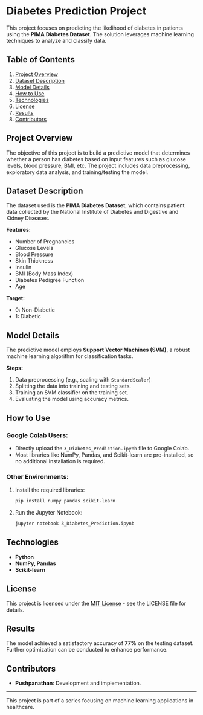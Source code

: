# Diabetes Prediction Project

This project focuses on predicting the likelihood of diabetes in patients using the **PIMA Diabetes Dataset**. The solution leverages machine learning techniques to analyze and classify data.

## Table of Contents
1. [Project Overview](#project-overview)
2. [Dataset Description](#dataset-description)
3. [Model Details](#model-details)
4. [How to Use](#how-to-use)
5. [Technologies](#technologies)
6. [License](#license)
7. [Results](#results)
8. [Contributors](#contributors)

## Project Overview
The objective of this project is to build a predictive model that determines whether a person has diabetes based on input features such as glucose levels, blood pressure, BMI, etc. The project includes data preprocessing, exploratory data analysis, and training/testing the model.

## Dataset Description
The dataset used is the **PIMA Diabetes Dataset**, which contains patient data collected by the National Institute of Diabetes and Digestive and Kidney Diseases.

**Features:**
- Number of Pregnancies
- Glucose Levels
- Blood Pressure
- Skin Thickness
- Insulin
- BMI (Body Mass Index)
- Diabetes Pedigree Function
- Age

**Target:**
- 0: Non-Diabetic
- 1: Diabetic

## Model Details
The predictive model employs **Support Vector Machines (SVM)**, a robust machine learning algorithm for classification tasks.

**Steps:**
1. Data preprocessing (e.g., scaling with `StandardScaler`)
2. Splitting the data into training and testing sets.
3. Training an SVM classifier on the training set.
4. Evaluating the model using accuracy metrics.

## How to Use
### Google Colab Users:
- Directly upload the `3_Diabetes_Prediction.ipynb` file to Google Colab.
- Most libraries like NumPy, Pandas, and Scikit-learn are pre-installed, so no additional installation is required.

### Other Environments:
1. Install the required libraries:
    ```bash
    pip install numpy pandas scikit-learn
    ```
2. Run the Jupyter Notebook:
    ```bash
    jupyter notebook 3_Diabetes_Prediction.ipynb
    ```

## Technologies
- **Python**
- **NumPy, Pandas**
- **Scikit-learn**

## License
This project is licensed under the [MIT License](../LICENSE) - see the LICENSE file for details.

## Results
The model achieved a satisfactory accuracy of **77%** on the testing dataset. Further optimization can be conducted to enhance performance.

## Contributors
- **Pushpanathan**: Development and implementation.


---
This project is part of a series focusing on machine learning applications in healthcare.

